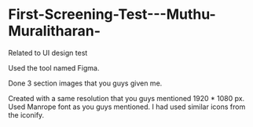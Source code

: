 # First-Screening-Test---Muthu-Muralitharan-
Related to UI design test

Used the tool named Figma.

Done 3 section images that you guys given me.

Created with a same resolution that you guys mentioned 1920 * 1080 px.
Used Manrope font as you guys mentioned.
I had used similar icons from the iconify. 
